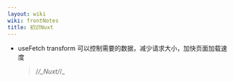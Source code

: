 ```yaml
---
layout: wiki
wiki: frontNotes
title: 初识Nuxt
---
```


- useFetch transform
  可以控制需要的数据，减少请求大小，加快页面加载速度
  > /_/\_Nuxt/_/\_
